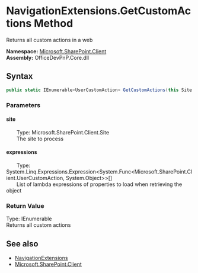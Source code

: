 # NavigationExtensions.GetCustomActions Method  
 Returns all custom actions in a web   

**Namespace:** [Microsoft.SharePoint.Client](Microsoft.SharePoint.Client.md)  
**Assembly:** OfficeDevPnP.Core.dll  
## Syntax
```C#
public static IEnumerable<UserCustomAction> GetCustomActions(this Site site, params Expression<Func<UserCustomAction, Object>>[] expressions)
```
### Parameters
#### site  
&emsp;&emsp;Type: Microsoft.SharePoint.Client.Site  
&emsp;&emsp;The site to process  

  

#### expressions  
&emsp;&emsp;Type: System.Linq.Expressions.Expression&lt;System.Func&lt;Microsoft.SharePoint.Client.UserCustomAction, System.Object&gt;&gt;[]  
&emsp;&emsp;List of lambda expressions of properties to load when retrieving the object  

  

### Return Value
Type: IEnumerable<UserCustomAction>  
Returns all custom actions  


## See also
- [NavigationExtensions](Microsoft.SharePoint.Client.NavigationExtensions.md) 
- [Microsoft.SharePoint.Client](Microsoft.SharePoint.Client.md) 
